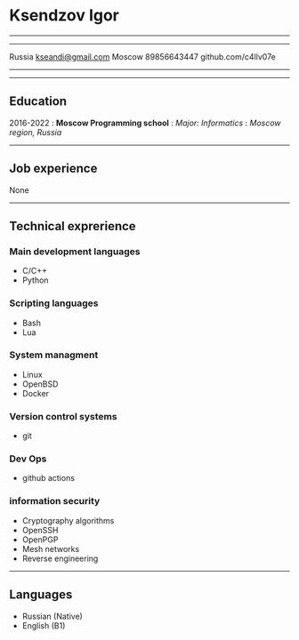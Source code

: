 
# Ksendzov Igor

---

-------------------     ----------------------------
Russia                             kseandi@gmail.com
Moscow                                   89856643447
                                 github.com/c4llv07e
-------------------     ----------------------------

---

## Education

2016-2022
: **Moscow Programming school**
:  _Major: Informatics_
:  _Moscow region, Russia_

---

## Job experience

None

---

## Technical exprerience

### Main development languages

* C/C++
* Python

### Scripting languages

* Bash
* Lua

### System managment

* Linux
* OpenBSD
* Docker

### Version control systems

* git

### Dev Ops

* github actions

### information security

* Cryptography algorithms
* OpenSSH
* OpenPGP
* Mesh networks
* Reverse engineering

---

## Languages

* Russian (Native)
* English (B1)
